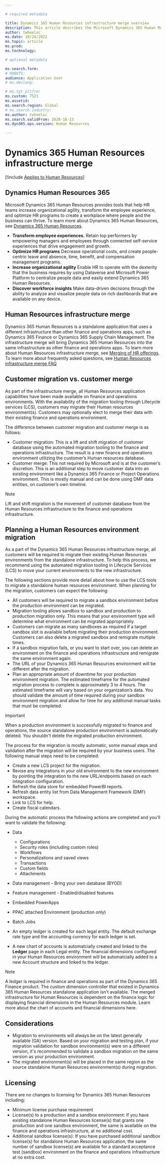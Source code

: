 ```yaml
---

# required metadata

title: Dynamics 365 Human Resources infrastructure merge overview
description: This article describes the Microsoft Dynamics 365 Human Resources infrastructure merge.
author: twheeloc
ms.date: 10/24/2022
ms.topic: article
ms.prod: 
ms.technology: 

# optional metadata

ms.search.form: 
# ROBOTS: 
audience: Application User
# ms.devlang: 

# ms.tgt_pltfrm: 
ms.custom: 7521
ms.assetid: 
ms.search.region: Global
# ms.search.industry: 
ms.author: twheeloc
ms.search.validFrom: 2020-10-13
ms.dyn365.ops.version: Human Resources

---
```

# Dynamics 365 Human Resources infrastructure merge 

[!include [Applies to Human Resources](../includes/applies-to-hr.md)]

##  Dynamics Human Resources 365

Microsoft Dynamics 365 Human Resources provides tools that help HR teams increase organizational agility, transform the employee experience, and optimize HR programs to
create a workplace where people and the business can thrive. To learn more about Dynamics 365 Human Resources, see [Dynamics 365 Human Resources](https://dynamics.microsoft.com/human-resources/overview/).

- **Transform employee experiences.** Retain top performers by empowering managers and employees through connected self-service experiences that drive engagement and 
growth.
- **Optimize HR programs** Decrease operational costs, and create people-centric leave and absence, time, benefit, and compensation management programs.
- **Increase organizational agility** Enable HR to operate with the dexterity that the business requires by using Dataverse and Microsoft Power Platform to centralize
people data and easily extend Dynamics 365 Human Resources.
- **Discover workforce insights** Make data-driven decisions through the ability to analyze and visualize people data on rich dashboards that are available on any 
device.

## Human Resources infrastructure merge
Dynamics 365 Human Resources is a standalone application that uses a different infrastructure than other finance and operations apps, such as Dynamics 365 Finance or 
Dynamics 365 Supply Chain Management. The infrastructure merge will bring Dynamics 365 Human Resources into the same infrastructure as other finance and operations apps. To learn more about Human Resources infrastructure merge, see [Merging of HR offerings](https://cloudblogs.microsoft.com/dynamics365/it/2021/09/15/merging-of-hr-offerings-brings-capabilities-together-for-customers/). 
To learn more about frequently asked questions, see [Human Resources infrastructure merge FAQ](./hr-infrastructure-merge-faq.md) 

## Customer migration vs. customer merge

As part of the infrastructure merge, all Human Resources application capabilities have been made available on finance and operations environments. With the 
availability of the migration tooling through Lifecycle services (LCS), customers may migrate their Human resources environment(s). Customers may optionally elect to merge their data with their existing finance and operations environment. 

The difference between customer migration and customer merge is as follows:
-	Customer migration: This is a lift and shift migration of customer database using the automated migration tooling to the finance and operations infrastructure. The result is a new finance and operations environment utilizing the customer’s Human resources database. 
-	Customer merge: This not required by Microsoft and is at the customer’s discretion. This is an additional step to move customer data into an existing environment like a Dynamics 365 Finance or Project Operations environment. This is mostly manual and can be done using DMF data entities, on customer’s own timeline. 

>[!Note] 
> Lift and shift migration is the movement of customer database from the Human Resources infrastructure to the finance and operations infrastructure. 

## Planning a Human Resources environment migration

As a part of the Dynamics 365 Human Resources infrastructure merge, all customers will be required to migrate their existing Human Resources environments from the 
standalone infrastructure. To help this process, we recommend using the automated migration tooling in Lifecycle Services (LCS) to move your current environments 
to the new infrastructure. 

The following sections provide more detail about how to use the LCS tools to migrate a standalone human resources environment. 
When planning for the migration, customers can expect the following:
 - All customers will be required to migrate a sandbox environment before the production environment can be migrated. 
 - Migration tooling allows sandbox to sandbox and production to production migration only. This means that your environment type will determine what environment can be
migrated appropriately. 
 - Customers can migrate as many sandboxes as required if a target sandbox slot is available before migrating their production environment. Customers can also delete a migrated sandbox and remigrate multiple times. 
 - If a sandbox migration fails, or you want to start over, you can delete an environment on the finance and operations infrastructure and remigrate the same environment again.
 - The URL of your Dynamics 365 Human Resources environment will be different after the migration.
 - Plan an appropriate amount of downtime for your production environment migration. The estimated timeframe for the automated migration process to complete is 
approximately 3 to 4 hours. The estimated timeframe will vary based on your organization’s data. You should validate the amount of time required during your sandbox
environment migration and allow for time for any additional manual tasks that must be completed.

>[!Important] 
> When a production environment is successfully migrated to finance and operations, the source standalone production environment is automatically deleted. You shouldn't delete the migrated production environment. 

The process for the migration is mostly automatic, some manual steps and validation after the migration will be required by your business users. 
The following manual steps need to be completed:
 - Create a new LCS project for the migration.
 - Revise any integrations in your old environment to the new environment by pointing the integration to the new URL/endpoints based on each integration configuration.
 - Refresh the data store for embedded PowerBI reports.
 - Refresh data entity list from Data Management Framework (DMF) workspace.
 - Link to LCS for help.
 - Create fiscal calendars.

During the automatic process the following actions are completed and you'll want to validate the following:

 - Data
    -   Configurations
    -   Security roles (including custom roles)
    -   Workflows
    -   Personalizations and saved views
    -   Transactions
    -   Custom fields
    -   Attachments

 - Data management – Bring your own database (BYOD)
 - Feature management - Enabled/disabled features
 - Embedded PowerApps
 - PPAC attached Environment (production only)
 - Batch Jobs
 - An empty ledger is created for each legal entity. The default exchange rate type and the accounting currency for each ledger is set.
 - A new chart of accounts is automatcially created and linked to the **Ledger** page in each Legal entity. The financial dimensions configured in your Human Resources environment will be automatcially added to a new Account structure and linked to the ledger. 

>[!Note]
>A ledger is required in finance and operations as part of the Dynamics 365 Finance product. The custom dimension controller that existed in Dynamics 365 Human Resources standalone application isn't available. The merged infrastructure for Human Resources is dependent on the finance logic for displaying financial dimensions in the Human Resources module. Learn more about the chart of accounts and financial dimensions here. 

## Considerations

 - Migration to environments will always be on the latest generally available (GA) version. Based on your migration and testing plan, if your migration validation for
sandbox environment(s) were on a different version, it's recommended to validate a sandbox migration on the same version as your production environment. 
 - The migrated environment(s) will be placed in the same region as the source standalone Human Resources environment(s) during migration.

## Licensing

There are no changes to licensing for Dynamics 365 Human Resources including: 
 - Minimum license purchase requirement 
 - License(s) to a production and a sandbox environment: If you have existing standalone Human Resources license(s) that grants one production and one sandbox 
environment, the same is available on the finance and operations infrastructure, at no additional cost.
 - Additional sandbox license(s): If you have purchased additional sandbox license(s) for standalone Human Resources application, the same number of sandbox license(s) 
are available for a standard acceptance test (sandbox) environment on the finance and operations infrastructure at no extra cost. 



